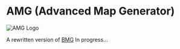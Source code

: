 # AMG (Advanced Map Generator)
![AMG Logo](https://i.imgur.com/4dmiFRT.png)

A rewritten version of [BMG](https://github.com/thedonciuxx/BrawlMapGen)
In progress...